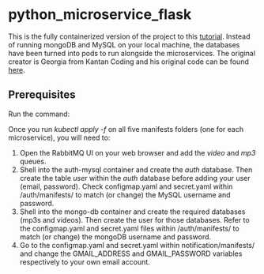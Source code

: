 # python_microservice_flask
This is the fully containerized version of the project to this [tutorial](https://www.youtube.com/watch?v=hmkF77F9TLw&t=15441s). Instead of running mongoDB and MySQL on your local machine, the databases have been turned into pods to run alongside the microservices. The original creator is Georgia from Kantan Coding and his original code can be found [here](https://github.com/selikapro/microservices-python).

## Prerequisites

Run the command:

Once you run *kubectl apply -f* on all five manifests folders (one for each microservice), you will need to:

1) Open the RabbitMQ UI on your web browser and add the *video* and *mp3* queues.
2) Shell into the auth-mysql container and create the *auth* database. Then create the table *user* within the *auth* database before adding your user (email, password). Check configmap.yaml and secret.yaml within /auth/manifests/ to match (or change) the MySQL username and password.
3) Shell into the mongo-db container and create the required databases (mp3s and videos). Then create the user for those databases. Refer to the configmap.yaml and secret.yaml files within /auth/manifests/ to match (or change) the mongoDB username and password.
4) Go to the configmap.yaml and secret.yaml within notification/manifests/ and change the GMAIL_ADDRESS and GMAIL_PASSWORD variables respectively to your own email account.


